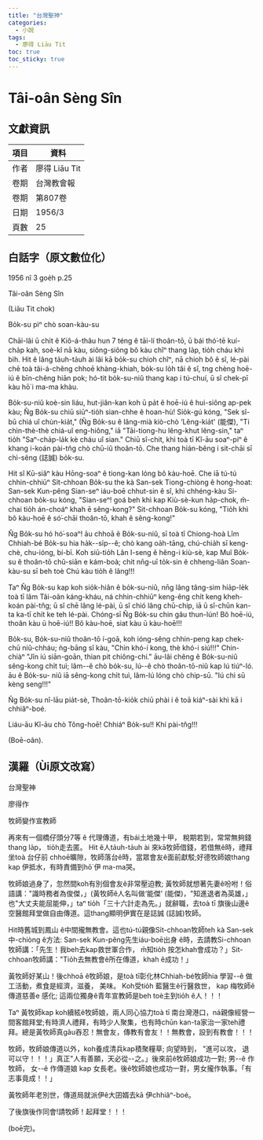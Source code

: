 ```yaml
---
title: "台灣聖神"
categories:
  - 小說
tags:
  - 廖得 Liāu Tit
toc: true
toc_sticky: true
---
```


# Tâi-oân Sèng Sîn

## 文獻資訊

| 項目 | 資料 |
|---|---|
| 作者 | 廖得 Liāu Tit |
| 卷期 | 台灣教會報 |
| 卷期 | 第807卷 |
| 日期 | 1956/3 |
| 頁數 | 25 |

## 白話字（原文數位化）

1956 nî 3 goe̍h p.25

Tâi-oân Sèng Sîn

(Liāu Tit chok)

Bo̍k-su pìⁿ chò soan-kàu-su

Chāi-lâi ū chi̍t ê Kiô-á-thâu hun 7 téng ê tāi-lí thoân-tō, ū bái thó͘-tē kuí-cha̍p kah, soè-kî nā kàu, siông-siông bô kàu chîⁿ thang la̍p, tio̍h cháu khì bih. Hit ê lâng ta̍uh-ta̍uh ài lâi kā bo̍k-su chioh chîⁿ, nā chioh bô ê sî, lé-pài chē toà tâi-á-chêng chhoē khàng-khiah, bo̍k-su lo̍h tâi ê sî, tng chèng hoē-iú ê bīn-chêng hiān pok; hó-tit bo̍k-su-niû thang kap i tú-chuí, ū sî chek-pī kàu hō͘ i ma-ma khàu.

Bo̍k-su-niû koè-sin liáu, hut-jiân-kan koh ū pa̍t ê hoē-iú ê hui-siông ap-pek kàu; N̂g Bo̍k-su chiū siūⁿ-tio̍h sian-chhe ê hoan-hù! Sio̍k-gú kóng, "Sek sî-bū chiá uî chùn-kia̍t," (N̂g Bo̍k-su ê lâng-mià kiò-chò ‘Lêng-kia̍t' (能傑), "Ti chìn-thè-thè chiá-uî eng-hiông," iā "Tāi-tiong-hu lêng-khut lêng-sin," taⁿ tio̍h "Saⁿ-cha̍p-la̍k kè cháu uî sian." Chiū sî-chit, khì toà tī Kî-āu soaⁿ-piⁿ ê khang i-koán pài-tn̂g chò chū-iû thoân-tō. Che thang hián-bêng i sit-chāi sī chì-sêng (誌誠) bo̍k-su.

Hit sî Kū-siâⁿ kàu Hōng-soaⁿ ê tiong-kan lóng bô kàu-hoē. Che iā tú-tú chhin-chhiūⁿ Si̍t-chhoan Bo̍k-su the kà San-sek Tiong-chiòng ê hong-hoat: San-sek Kun-pêng Sian-seⁿ iáu-boē chhut-sin ê sî, khì chhéng-kàu Si-chhoan bo̍k-su kóng, "Sian-seⁿ! goá beh khì kap Kiù-sè-kun ha̍p-chok, m̄-chai tio̍h án-choáⁿ khah ē sêng-kong?" Sit-chhoan Bo̍k-su kóng, "Tio̍h khì bô kàu-hoē ê só͘-chāi thoân-tō, khah ê sêng-kong!"

N̂g Bo̍k-su hó hó͘-soaⁿ! āu chhoā ê Bo̍k-su-niû, sī toà tī Chiong-hoà Lîm Chhiah-bé Bo̍k-su hia ha̍k--si̍p--ê; chò kang oa̍h-tāng, chú-chia̍h sī keng-chè, chu-ióng, bí-bī. Koh siū-tio̍h Lân I-seng ê hêng-i kiù-sè, kap Muî Bo̍k-su ê thoân-tō chû-siān e kám-boà; chit nn̄g-uī to̍k-sin ê chheng-liân Soan-kàu-su sī beh toè Chú kàu tio̍h ê lâng!!!

Taⁿ N̂g Bo̍k-su kap koh sio̍k-hiân ê bo̍k-su-niû, nn̄g lâng tâng-sim hia̍p-le̍k toà tī lâm Tâi-oân káng-kháu, ná chhin-chhiūⁿ keng-êng chi̍t keng kheh-koán pài-tn̂g; ū sî chē lâng lé-pài, ū sî chió lâng chū-chip, iā ū sî-chūn kan-ta ka-tī chi̍t ke teh lé-pài. Chóng-sī N̂g Bo̍k-su chin gâu thun-lún! Bô hoē-iú, thoân kàu ū hoē-iú!! Bô kàu-hoē, siat kàu ū kàu-hoē!!!

Bo̍k-su, Bo̍k-su-niû thoân-tō í-goā, koh ióng-sêng chhin-peng kap chek-chū niû-chháu; ǹg-bāng sî kàu, "Chìn khó-í kong, thè khó-i siú!!!" Chin-chiàⁿ "Jîn iú siān-goān, thian pit chiông-chi." āu-lâi chêng ê Bo̍k-su-niû sêng-kong chi̍t tuì; lâm--ê chò bo̍k-su, lú--ê chò thoân-tō-niû kap lú tiúⁿ-ló. āu ê Bo̍k-su- niû iā sêng-kong chi̍t tuì, lâm-lú lóng chò chip-sū. "Iú chì sū kèng seng!!!"

N̂g Bo̍k-su nî-lāu pia̍t-sè, Thoân-tō-kio̍k chiū phài i ê toā kiáⁿ-sài khì kā i chhiâⁿ-boé.

Liáu-āu Kî-āu chò Tông-hoē! Chhiáⁿ Bo̍k-su!! Khí pài-tn̂g!!!

(Boē-oân).

## 漢羅（Ùi原文改寫）

台灣聖神

廖得作

牧師變作宣教師

再來有一個橋仔頭分7等 ê 代理傳道，有bái土地幾十甲， 稅期若到，常常無夠錢thang la̍p， tio̍h走去匿。 Hit ê人ta̍uh-ta̍uh ài 來kā牧師借錢，若借無ê時，禮拜坐toà 台仔前 chhoē曠隙，牧師落台ê時，當眾會友ê面前獻駁;好德牧師娘thang kap 伊抵水，有時責備到hō͘ 伊 ma-ma哭。

牧師娘過身了，忽然間koh有別個會友ê非常壓迫教; 黃牧師就想著先妻ê吩咐！俗語講："識時務者為俊傑，」(黃牧師ê人名叫做‘能傑' (能傑)，"知進退者為英雄，」也"大丈夫能屈能伸，」taⁿ tio̍h「三十六計走為先。」就辭職，去toà tī 旗後山邊ê 空醫館拜堂做自由傳道。這thang顯明伊實在是誌誠 (誌誠)牧師。

Hit時舊城到鳳山 ê中間攏無教會。這也tú-tú親像Si̍t-chhoan牧師teh kà San-sek中-chiòng ê方法: San-sek Kun-pêng先生iáu-boē出身 ê時，去請教Si-chhoan牧師講：「先生！我beh去kap救世軍合作， m̄知tio̍h 按怎khah會成功？」Sit-chhoan牧師講："Tio̍h去無教會ê所在傳道，khah ê成功！」

黃牧師好某山！後chhoā ê牧師娘，是toà tī彰化林Chhiah-bé牧師hia 學習--ê 做工活動，煮食是經濟，滋養， 美味。 Koh受tio̍h 藍醫生ê行醫救世， kap 梅牧師ê傳道慈善e 感化; 這兩位獨身ê青年宣教師是beh toè主到tio̍h ê人！！！

Taⁿ 黃牧師kap koh續絃ê牧師娘，兩人同心協力toà tī 南台灣港口，ná親像經營一間客館拜堂;有時濟人禮拜，有時少人聚集，也有時chūn kan-ta家治一家teh禮拜。總是黃牧師真gâu吞忍！無會友，傳教有會友！！無教會，設到有教會！！！

牧師，牧師娘傳道以外，koh養成清兵kap積聚糧草; 向望時到， "進可以攻， 退可以守！！！」真正"人有善願，天必從--之。」後來前ê牧師娘成功一對; 男--ê 作牧師， 女--ê 作傳道娘 kap 女長老。後ê牧師娘也成功一對，男女攏作執事。「有志事竟成！！」

黃牧師年老別世，傳道局就派伊ê大囝婿去kā 伊chhiâⁿ-boé。

了後旗後作同會!請牧師！起拜堂！！！

(boē完)。
